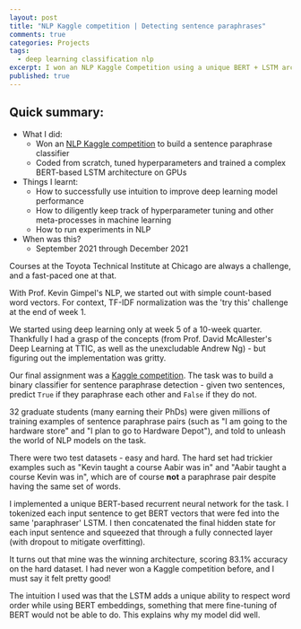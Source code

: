 ```yaml
---
layout: post
title: "NLP Kaggle competition | Detecting sentence paraphrases"
comments: true
categories: Projects
tags:
  - deep learning classification nlp
excerpt: I won an NLP Kaggle Competition using a unique BERT + LSTM architecture...
published: true
---
```


## Quick summary:

- What I did:
    - Won an [NLP Kaggle competition](https://www.kaggle.com/c/ttic-31190-paraphrase-hard/leaderboard) to build a sentence paraphrase classifier
    - Coded from scratch, tuned hyperparameters and trained a complex BERT-based LSTM architecture on GPUs
- Things I learnt:
    - How to successfully use intuition to improve deep learning model performance
    - How to diligently keep track of hyperparameter tuning and other meta-processes in machine learning
    - How to run experiments in NLP
- When was this?
    - September 2021 through December 2021

Courses at the Toyota Technical Institute at Chicago are always a challenge, and a fast-paced one at that.

With Prof. Kevin Gimpel's NLP, we started out with simple count-based word vectors. For context, TF-IDF normalization was the 'try this' challenge at the end of week 1.

We started using deep learning only at week 5 of a 10-week quarter. Thankfully I had a grasp of the concepts (from Prof. David McAllester's Deep Learning at TTIC, as well as the unexcludable Andrew Ng) - but figuring out the implementation was gritty.

Our final assignment was a [Kaggle competition](https://www.kaggle.com/c/ttic-31190-paraphrase-hard/leaderboard). The task was to build a binary classifier for sentence paraphrase detection - given two sentences, predict `True` if they paraphrase each other and `False` if they do not.

32 graduate students (many earning their PhDs) were given millions of training examples of sentence paraphrase pairs (such as "I am going to the hardware store" and "I plan to go to Hardware Depot"), and told to unleash the world of NLP models on the task.

There were two test datasets - easy and hard. The hard set had trickier examples such as "Kevin taught a course Aabir was in" and "Aabir taught a course Kevin was in", which are of course **not** a paraphrase pair despite having the same set of words.

I implemented a unique BERT-based recurrent neural network for the task. I tokenized each input sentence to get BERT vectors that were fed into the same 'paraphraser' LSTM. I then concatenated the final hidden state for each input sentence and squeezed that through a fully connected layer (with dropout to mitigate overfitting).

It turns out that mine was the winning architecture, scoring 83.1% accuracy on the hard dataset. I had never won a Kaggle competition before, and I must say it felt pretty good!

The intuition I used was that the LSTM adds a unique ability to respect word order while using BERT embeddings, something that mere fine-tuning of BERT would not be able to do. This explains why my model did well.
